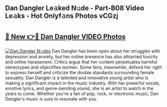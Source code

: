 ## Dan Dangler Le𝚊ked N𝚞de - Part-B08 Video Le𝚊ks - Hot Onlyf𝚊ns Photos vCGzj

# <h2><a href="http://ac20628.deff.icu/?id=Dan+Dangler">🔗 New 👉🔴 Dan Dangler VIDEO Photos</a></h2>

[![Dan Dangler N𝚞des](https://i.imgur.com/rIISA9y.gif)](http://ac20628.deff.icu/?id=Dan+Dangler)
Dan Dangler has been open about her struggles with depression and anxiety, but her online presence has also attracted toxicity and online harassment. Critics argue that her content perpetuates harmful stereotypes and objectifies women. Some fans, meanwhile, defend her right to express herself and criticize the double standards surrounding female sexuality. Dan Dangler is a talented and innovative young artist who is making a significant impact in the music industry. With her powerful vocals, emotive lyrics, and genre-bending sound, she is an artist to watch in the years to come. Whether you're a fan of pop, rock, or electronic music, Dan Dangler's music is sure to resonate with you.
